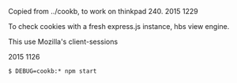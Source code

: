 
Copied from ../cookb, to work on thinkpad 240.  2015 1229

To check cookies with a fresh express.js instance, hbs view engine.

This use Mozilla's client-sessions

2015 1126

    $ DEBUG=cookb:* npm start

<!--
    vim: set ft=markdown tw=78:
-->
